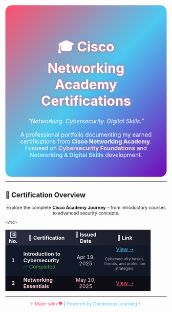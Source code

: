 <div align="center" style="background: linear-gradient(135deg, #ff4d6d, #4cc9f0, #7209b7); padding: 40px; border-radius: 20px; color: #fff;">

<h1 style="font-size:42px; text-shadow: 0 0 10px #ff4d6d, 0 0 20px #4cc9f0;">
  🎓 Cisco Networking Academy Certifications
</h1>

<p style="font-size:18px;">
  <em>“Networking. Cybersecurity. Digital Skills.”</em><br><br>
  A professional portfolio documenting my earned certifications from  
  <b>Cisco Networking Academy</b>.  
  Focused on <span style="color:#ffccd5;"><b>Cybersecurity Foundations</b></span> and  
  <span style="color:#a3f7ff;"><b>Networking & Digital Skills</b></span> development.  
</p>
</div>

---

## 🚀 Certification Overview

<p align="center">
  Explore the complete <b>Cisco Academy Journey</b> – from introductory courses to advanced security concepts.
</p>

<table align="center" style="border-collapse: collapse; border: none; width:90%;">
  <tr style="background: linear-gradient(90deg, #2b2d42, #1a1b26); color:#f8f9fa; text-align:center;">
    <th>🆔 No.</th>
    <th>📜 Certification</th>
    <th>📅 Issued Date</th>
    <th>🔗 Link</th>
  </tr>
  
<tr style="background-color:#111827; color:#e0e0e0;">
  <td align="center"><b>1</b></td>
  <td>
    <b>Introduction to Cybersecurity</b><br>
    <span style="color:#4caf50;">✅ Completed</span>
  </td>
  <td align="center">Apr 19, 2025</td>
  <td align="center">
    <a href="https://www.credly.com/earner/earned/badge/5a455c5a-9cd3-4d85-97fe-976191035772" style="color:#4cc9f0;" target="_blank">View ➝</a>
    <p style="font-size:12px; color:#aaa;">Cybersecurity basics, threats, and protection strategies.</p>
  </td>
</tr>



    </td>
  </tr>

  <tr style="background-color:#0d0d15; color:#ffccd5;">
    <td align="center"><b>2</b></td>
    <td><b>Networking Essentials</b></td>
    <td align="center">May 10, 2025</td>
    <td align="center">
      <a href="https://www.netacad.com/profile?&tab=badges" style="color:#ff4d6d;" target="_blank">View ➝</a>
    </td>
  </tr>
</table>

---

<p align="center" style="font-size:14px; color:#6c757d;">
  ✨ <span style="color:#ff4d6d;">Made with ❤️</span> | <span style="color:#4cc9f0;">Powered by Continuous Learning</span> ✨
</p>

